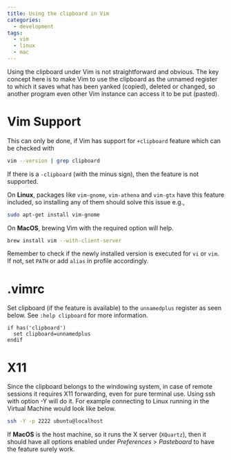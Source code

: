 ```yaml
---
title: Using the clipboard in Vim
categories:
  - development
tags:
  - vim
  - linux
  - mac
---
```


Using the clipboard under Vim is not straightforward and obvious.
The key concept here is to make Vim to use the clipboard as the unnamed
register to which it saves what has been yanked (copied), deleted or changed, so
another program even other Vim instance can access it to be put (pasted).

# Vim Support

This can only be done, if Vim has support for `+clipboard` feature which can be
checked with

```bash
vim --version | grep clipboard
```
If there is a `-clipboard` (with the minus sign), then the feature is not supported.

On **Linux**, packages like `vim-gnome`, `vim-athena` and `vim-gtx` have this feature
included, so installing any of them should solve this issue e.g.,

```bash
sudo apt-get install vim-gnome
```

On **MacOS**, brewing Vim with the required option will help.

```bash
brew install vim --with-client-server
```
Remember to check if the newly installed version is executed for `vi` or `vim`.
If not, set `PATH` or add `alias` in profile accordingly.

# .vimrc

Set clipboard (if the feature is available) to the `unnamedplus` register as
seen below. See `:help clipboard` for more information.

```vimscript
if has('clipboard')
  set clipboard=unnamedplus
endif
```

# X11

Since the clipboard belongs to the windowing system, in case of remote
sessions it requires X11 forwarding, even for pure terminal use. Using ssh
with option -Y will do it. For example connecting to Linux running in the
Virtual Machine would look like below.

```bash
ssh -Y -p 2222 ubuntu@localhost
```

If **MacOS** is the host machine, so it runs the X server (`XQuartz`), then it
should have all options enabled under _Preferences_ > _Pasteboard_  to have the
feature surely work.

